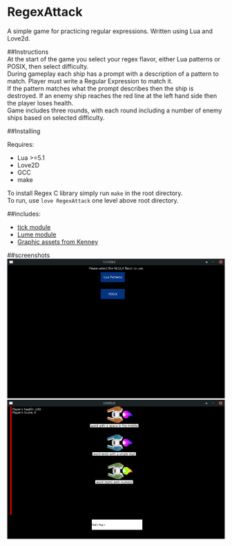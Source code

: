 # RegexAttack
A simple game for practicing regular expressions. Written using Lua and Love2d.

##Instructions  
At the start of the game you select your regex flavor, either Lua patterns or POSIX, then select difficulty.  
During gameplay each ship has a prompt with a description of a pattern to match. Player must write a Regular Expression to match it.  
If the pattern matches what the prompt describes then the ship is destroyed. 
If an enemy ship reaches the red line at the left hand side then the player loses health.  
Game includes three rounds, with each round including a number of enemy ships based on selected difficulty.

##Installing

Requires:
- Lua >=5.1  
- Love2D
- GCC
- make

To install Regex C library simply run `make` in the root directory.  
To run, use `love RegexAttack` one level above root directory.


##includes:  
- [tick module](https://github.com/rxi/tick)  
- [Lume module](https://github.com/rxi/lume)   
- [Graphic assets from Kenney](https://kenney.nl/)  

##screenshots  
![screenshot1](screenshots/screenshot_1.png)  
![screenshot2](screenshots/screenshot_2.png)  
